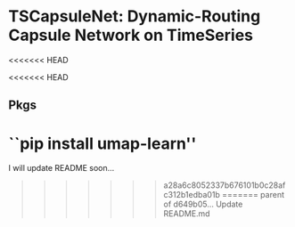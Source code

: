# TSCapsuleNet: Dynamic-Routing Capsule Network on TimeSeries
<<<<<<< HEAD

<<<<<<< HEAD
## Pkgs
``pip install umap-learn''
=======
I will update README soon...

>>>>>>> a28a6c8052337b676101b0c28afc312b1edba01b
=======
>>>>>>> parent of d649b05... Update README.md
